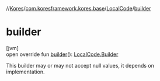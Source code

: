 //[Kores](../../../index.md)/[com.koresframework.kores.base](../index.md)/[LocalCode](index.md)/[builder](builder.md)

# builder

[jvm]\
open override fun [builder](builder.md)(): [LocalCode.Builder](-builder/index.md)

This builder may or may not accept null values, it depends on implementation.

